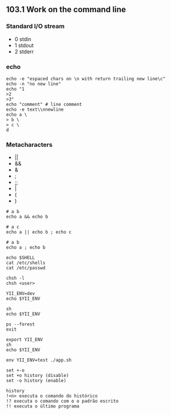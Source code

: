## 103.1 Work on the command line

### Standard I/O stream

* 0 stdin
* 1 stdout
* 2 stderr

### echo

```
echo -e "espaced chars on \n with return trailing new line\c"
echo -n "no new line"
echo "1
>2
>3"
echo "comment" # line comment
echo -e text\\nnewline
echo a \
> b \
> c \
d
```

### Metacharacters

* ||
* &&
* &
* ;
* ;;
* |
* (
* )

```
# a b
echo a && echo b

# a c
echo a || echo b ; echo c

# a b
echo a ; echo b
```

```
echo $SHELL
cat /etc/shells
cat /etc/passwd

chsh -l
chsh <user>

YII_ENV=dev
echo $YII_ENV

sh
echo $YII_ENV

ps --forest
exit

export YII_ENV
sh
echo $YII_ENV

env YII_ENV=test ./app.sh

set +-o
set +o history (disable)
set -o history (enable)

history
!<n> executa o comando do histórico
!? executa o comando com o o padrão escrito
!! executa o último programa
```
